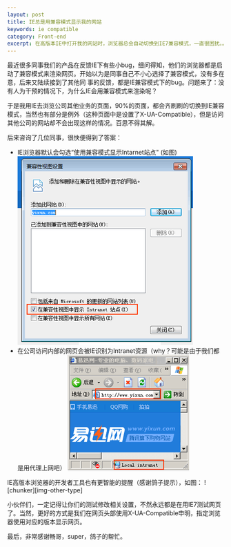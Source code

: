```yaml
---
layout: post
title: IE总是用兼容模式显示我的网站
keywords: ie compatible 
category: Front-end
excerpt: 在高版本IE中打开我的网站时，浏览器总会自动切换到IE7兼容模式，一直很困扰。。。
---
```


[img-ie6-type]: /img/compatible-1.png
[img-compatible-set]: /img/compatible-2.png
[img-ie-other-type]: /img/compatible-3.png

最近很多同事我们的产品在反馈IE下有些小bug，细问得知，他们的浏览器都是启动了兼容模式来渲染网页。开始以为是同事自己不小心选择了兼容模式，没有多在意，后来又陆续接到了其他同
事的反馈，都是IE兼容模式下的bug。问题来了：没有人为干预的情况下，为什么IE会用兼容模式来渲染呢？

于是我用IE去浏览公司其他业务的页面，90%的页面，都会齐刷刷的切换到IE兼容模式，当然也有部分是例外（这种页面中是设置了X-UA-Compatible），但是访问其他公司的网站却不会出现这样的情况。百思不得其解。

后来咨询了几位同事，很快便得到了答案：

- IE浏览器默认会勾选“使用兼容模式显示Intarnet站点" (如图)
![chunker][img-compatible-set]
- 在公司访问内部的网页会被IE识别为Intranet资源（why？可能是由于我们都是用代理上网吧）
![chunker][img-ie6-type]

IE高版本浏览器的开发者工具也有更智能的提醒（感谢鸽子提示），如图：
![chunker][img-other-type]

小伙伴们，一定记得让你们的测试修改相关设置，不然永远都是在用IE7测试网页了。当然，更好的方式是我们在网页头部使用X-UA-Compatible申明，指定浏览器使用对应的版本显示网页。

最后，非常感谢畅哥，super，鸽子的帮忙。
